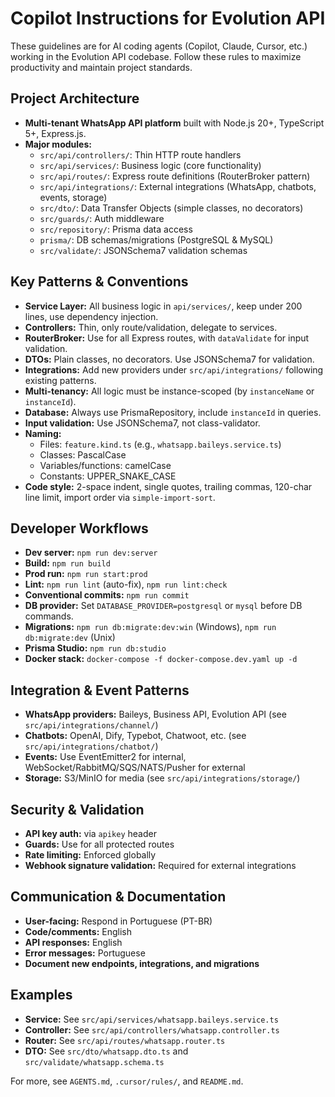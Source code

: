 # Copilot Instructions for Evolution API

These guidelines are for AI coding agents (Copilot, Claude, Cursor, etc.) working in the Evolution API codebase. Follow these rules to maximize productivity and maintain project standards.

## Project Architecture
- **Multi-tenant WhatsApp API platform** built with Node.js 20+, TypeScript 5+, Express.js.
- **Major modules:**
  - `src/api/controllers/`: Thin HTTP route handlers
  - `src/api/services/`: Business logic (core functionality)
  - `src/api/routes/`: Express route definitions (RouterBroker pattern)
  - `src/api/integrations/`: External integrations (WhatsApp, chatbots, events, storage)
  - `src/dto/`: Data Transfer Objects (simple classes, no decorators)
  - `src/guards/`: Auth middleware
  - `src/repository/`: Prisma data access
  - `prisma/`: DB schemas/migrations (PostgreSQL & MySQL)
  - `src/validate/`: JSONSchema7 validation schemas

## Key Patterns & Conventions
- **Service Layer:** All business logic in `api/services/`, keep under 200 lines, use dependency injection.
- **Controllers:** Thin, only route/validation, delegate to services.
- **RouterBroker:** Use for all Express routes, with `dataValidate` for input validation.
- **DTOs:** Plain classes, no decorators. Use JSONSchema7 for validation.
- **Integrations:** Add new providers under `src/api/integrations/` following existing patterns.
- **Multi-tenancy:** All logic must be instance-scoped (by `instanceName` or `instanceId`).
- **Database:** Always use PrismaRepository, include `instanceId` in queries.
- **Input validation:** Use JSONSchema7, not class-validator.
- **Naming:**
  - Files: `feature.kind.ts` (e.g., `whatsapp.baileys.service.ts`)
  - Classes: PascalCase
  - Variables/functions: camelCase
  - Constants: UPPER_SNAKE_CASE
- **Code style:** 2-space indent, single quotes, trailing commas, 120-char line limit, import order via `simple-import-sort`.

## Developer Workflows
- **Dev server:** `npm run dev:server`
- **Build:** `npm run build`
- **Prod run:** `npm run start:prod`
- **Lint:** `npm run lint` (auto-fix), `npm run lint:check`
- **Conventional commits:** `npm run commit`
- **DB provider:** Set `DATABASE_PROVIDER=postgresql` or `mysql` before DB commands.
- **Migrations:** `npm run db:migrate:dev:win` (Windows), `npm run db:migrate:dev` (Unix)
- **Prisma Studio:** `npm run db:studio`
- **Docker stack:** `docker-compose -f docker-compose.dev.yaml up -d`

## Integration & Event Patterns
- **WhatsApp providers:** Baileys, Business API, Evolution API (see `src/api/integrations/channel/`)
- **Chatbots:** OpenAI, Dify, Typebot, Chatwoot, etc. (see `src/api/integrations/chatbot/`)
- **Events:** Use EventEmitter2 for internal, WebSocket/RabbitMQ/SQS/NATS/Pusher for external
- **Storage:** S3/MinIO for media (see `src/api/integrations/storage/`)

## Security & Validation
- **API key auth:** via `apikey` header
- **Guards:** Use for all protected routes
- **Rate limiting:** Enforced globally
- **Webhook signature validation:** Required for external integrations

## Communication & Documentation
- **User-facing:** Respond in Portuguese (PT-BR)
- **Code/comments:** English
- **API responses:** English
- **Error messages:** Portuguese
- **Document new endpoints, integrations, and migrations**

## Examples
- **Service:** See `src/api/services/whatsapp.baileys.service.ts`
- **Controller:** See `src/api/controllers/whatsapp.controller.ts`
- **Router:** See `src/api/routes/whatsapp.router.ts`
- **DTO:** See `src/dto/whatsapp.dto.ts` and `src/validate/whatsapp.schema.ts`

For more, see `AGENTS.md`, `.cursor/rules/`, and `README.md`.
